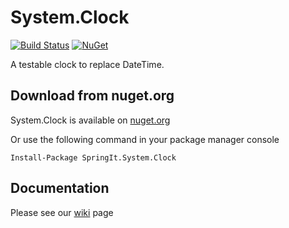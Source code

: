 # System.Clock

[![Build Status](https://ci.appveyor.com/api/projects/status/github/SpringIT/System.Clock?branch=master&svg=true)](https://ci.appveyor.com/project/SpringIT/system-clock) [![NuGet](https://img.shields.io/nuget/v/SpringIt.System.Clock.svg?maxAge=2592000)](http://www.nuget.org/packages/SpringIt.System.Clock/)

A testable clock to replace DateTime.

## Download from nuget.org

System.Clock is available on [nuget.org](https://www.nuget.org/packages/SpringIt.System.Clock/)

Or use the following command in your package manager console
```
Install-Package SpringIt.System.Clock
```

## Documentation

Please see our [wiki](https://github.com/SpringIT/System.Clock/wiki) page

